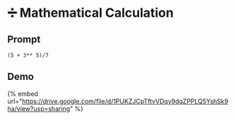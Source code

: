 # ➗ Mathematical Calculation

## Prompt

```
(5 + 3** 5)/7
```

## Demo

{% embed url="https://drive.google.com/file/d/1PUKZJCpTftvVDqy9dqZPPLQ5YshSk9ha/view?usp=sharing" %}
